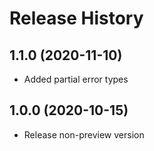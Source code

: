 # Release History

## 1.1.0 (2020-11-10)

- Added partial error types

## 1.0.0 (2020-10-15)

- Release non-preview version
